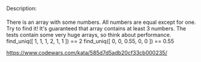 Description:

There is an array with some numbers. All numbers are equal except for one. Try to find it!
It's guaranteed that array contains at least 3 numbers. 
The tests contain some very huge arrays, so think about performance. 
find_uniq([ 1, 1, 1, 2, 1, 1 ]) == 2
find_uniq([ 0, 0, 0.55, 0, 0 ]) == 0.55

https://www.codewars.com/kata/585d7d5adb20cf33cb000235/

